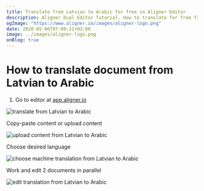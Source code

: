 ```yaml
---
title: Translate from Latvian to Arabic for free in Aligner Editor
description: Aligner Dual Editor Tutorial. How to translate for free from Latvian to Arabic. Aligner is multilingual document management platform. 
ogImage: "https://www.aligner.io/images/aligner-logo.png"
date: 2020-05-06T07:09:21+03:00
image: ../images/aligner-logo.png
onBlog: true
---
```


# How to translate document from Latvian to Arabic

1. Go to editor at [app.aligner.io](https://app.aligner.io "Aligner App web page")

![translate from Latvian to Arabic](../aligner-blank-editor.png "translate from Latvian to Arabic")

Copy-paste content or upload content

![upload content from Latvian to Arabic](../aligner-uploaded-document.png "upload content from Latvian to Arabic")

Choose desired language

![choose machine translation from Latvian to Arabic](../aligner-language-dropdown.png "choose machine translation from Latvian to Arabic")

Work and edit 2 documents in parallel

![edit translation from Latvian to Arabic](../aligner-double-sitded-editor.png "edit translation from Latvian to Arabic")

